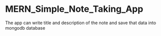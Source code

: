 # MERN_Simple_Note_Taking_App
The app can write title and description of the note and save that data into mongodb database

